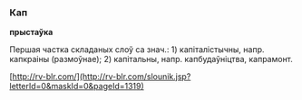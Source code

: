 ### Кап
**прыстаўка**

Першая частка складаных слоў са знач.: 1) капіталістычны, напр. капкраіны (размоўнае); 2) капітальны, напр. капбудаўніцтва, капрамонт.

<a rel="author">[http://rv-blr.com/](http://rv-blr.com/slounik.jsp?letterId=0&maskId=0&pageId=1319)</a>
